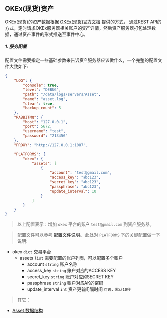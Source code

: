 
## OKEx(现货)资产

OKEx(现货)的资产数据根据 [OKEx(现货)官方文档](https://www.okex.me/docs/en/) 提供的方式，
通过REST API的方式，定时请求OKEx服务器相关账户的资产详情，然后资产服务器打包处理数据，通过资产事件的形式推送至事件中心。


##### 1. 服务配置

配置文件需要指定一些基础参数来告诉资产服务器应该做什么，一个完整的配置文件大致如下:

```json
{
    "LOG": {
        "console": true,
        "level": "DEBUG",
        "path": "/data/logs/servers/Asset",
        "name": "asset.log",
        "clear": true,
        "backup_count": 5
    },
    "RABBITMQ": {
        "host": "127.0.0.1",
        "port": 5672,
        "username": "test",
        "password": "213456"
    },
    "PROXY": "http://127.0.0.1:1087",

    "PLATFORMS": {
        "okex": {
            "assets": [
                {
                    "account": "test@gmail.com",
                    "access_key": "abc123",
                    "secret_key": "abc123",
                    "passphrase": "abc123",
                    "update_interval": 10
                }
            ]
        }
    }
}
```
> 以上配置表示：增加 `okex` 平台的账户 `test@gmail.com` 到资产服务器。

> 配置文件可以参考 [配置文件说明](https://github.com/TheNextQuant/thenextquant/blob/master/docs/configure/README.md)。
> 此处对 `PLATFORMS` 下的关键配置做一下说明:
- okex `dict` 交易平台
    - assets `list` 需要配置的账户列表，可以配置多个账户
        - account `string` 账户名称
        - access_key `string` 账户对应的ACCESS KEY
        - secret_key `string` 账户对应的SECRET KEY
        - passphrase `string` 账户对应AK的密码
        - update_interval `int` 资产更新间隔时间 `可选，默认10秒`


> 其它：
- [Asset 数据结构](https://github.com/TheNextQuant/thenextquant/blob/master/docs/asset.md#2-%E8%B5%84%E4%BA%A7%E5%AF%B9%E8%B1%A1%E6%95%B0%E6%8D%AE%E7%BB%93%E6%9E%84)

